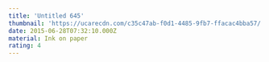 ```yaml
---
title: 'Untitled 645'
thumbnail: 'https://ucarecdn.com/c35c47ab-f0d1-4485-9fb7-ffacac4bba57/'
date: 2015-06-28T07:32:10.000Z
material: Ink on paper
rating: 4
---
```

